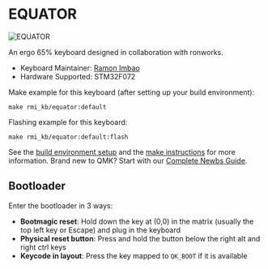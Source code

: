 # EQUATOR

![EQUATOR](https://i.imgur.com/0zjj6btl.png)

An ergo 65% keyboard designed in collaboration with ronworks.

* Keyboard Maintainer: [Ramon Imbao](https://github.com/ramonimbao)
* Hardware Supported: STM32F072

Make example for this keyboard (after setting up your build environment):

    make rmi_kb/equator:default

Flashing example for this keyboard:

    make rmi_kb/equator:default:flash

See the [build environment setup](https://docs.qmk.fm/#/getting_started_build_tools) and the [make instructions](https://docs.qmk.fm/#/getting_started_make_guide) for more information. Brand new to QMK? Start with our [Complete Newbs Guide](https://docs.qmk.fm/#/newbs).

## Bootloader

Enter the bootloader in 3 ways:

* **Bootmagic reset**: Hold down the key at (0,0) in the matrix (usually the top left key or Escape) and plug in the keyboard
* **Physical reset button**: Press and hold the button below the right alt and right ctrl keys
* **Keycode in layout**: Press the key mapped to `QK_BOOT` if it is available
